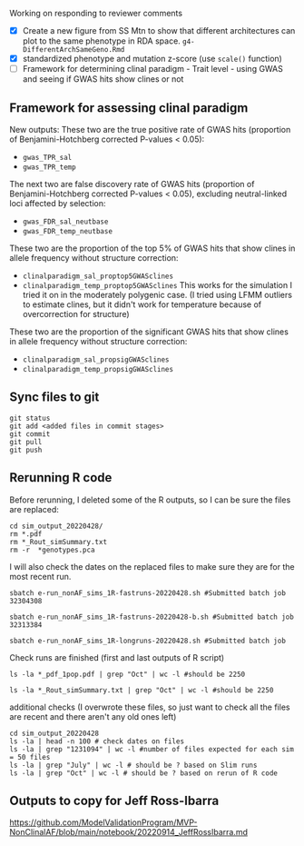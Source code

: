 Working on responding to reviewer comments

- [x] Create a new figure from SS Mtn to show that different architectures can plot to the same phenotype in RDA space. `g4-DifferentArchSameGeno.Rmd`
- [x] standardized phenotype and mutation z-score (use `scale()` function)
- [ ] Framework for determining clinal paradigm - Trait level - using GWAS and seeing if GWAS hits show clines or not

## Framework for assessing clinal paradigm

New outputs:
These two are the true positive rate of GWAS hits (proportion of Benjamini-Hotchberg corrected P-values < 0.05):
- `gwas_TPR_sal`
- `gwas_TPR_temp`

The next two are false discovery rate of GWAS hits (proportion of Benjamini-Hotchberg corrected P-values < 0.05), excluding neutral-linked loci affected by selection:
- `gwas_FDR_sal_neutbase`
- `gwas_FDR_temp_neutbase`  

These two are the proportion of the top 5% of GWAS hits that show clines in allele frequency without structure correction:
- `clinalparadigm_sal_proptop5GWASclines`
- `clinalparadigm_temp_proptop5GWASclines`
This works for the simulation I tried it on in the moderately polygenic case. (I tried using LFMM outliers to estimate clines, but it didn't work for temperature because of overcorrection for structure)

These two are the proportion of the significant GWAS hits that show clines in allele frequency without structure correction:
- `clinalparadigm_sal_propsigGWASclines`
- `clinalparadigm_temp_propsigGWASclines`

## Sync files to git
```
git status
git add <added files in commit stages>
git commit
git pull
git push
```

## Rerunning R code

Before rerunning, I deleted some of the R outputs, so I can be sure the files are replaced:

```
cd sim_output_20220428/
rm *.pdf
rm *_Rout_simSummary.txt
rm -r  *genotypes.pca
```

I will also check the dates on the replaced files to make sure they are for the most recent run.

```
sbatch e-run_nonAF_sims_1R-fastruns-20220428.sh #Submitted batch job 32304308

sbatch e-run_nonAF_sims_1R-fastruns-20220428-b.sh #Submitted batch job  32313384

sbatch e-run_nonAF_sims_1R-longruns-20220428.sh #Submitted batch job 
```

Check runs are finished (first and last outputs of R script)
```
ls -la *_pdf_1pop.pdf | grep "Oct" | wc -l #should be 2250

ls -la *_Rout_simSummary.txt | grep "Oct" | wc -l #should be 2250
```

additional checks (I overwrote these files, so just want to check all the files are recent and there aren't any old ones left)

```
cd sim_output_20220428
ls -la | head -n 100 # check dates on files
ls -la | grep "1231094" | wc -l #number of files expected for each sim = 50 files
ls -la | grep "July" | wc -l # should be ? based on Slim runs
ls -la | grep "Oct" | wc -l # should be ? based on rerun of R code

```

## Outputs to copy for Jeff Ross-Ibarra

https://github.com/ModelValidationProgram/MVP-NonClinalAF/blob/main/notebook/20220914_JeffRossIbarra.md
